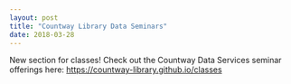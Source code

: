 ```yaml
---
layout: post
title: "Countway Library Data Seminars"
date: 2018-03-28
---
```

New section for classes!
Check out the Countway Data Services seminar offerings here: <a href="https://countway-library.github.io/classes/">https://countway-library.github.io/classes</a>
